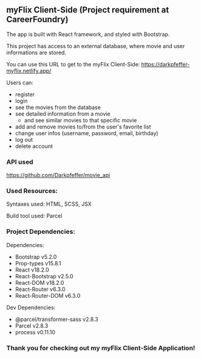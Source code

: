 ## myFlix Client-Side (Project requirement at CareerFoundry)

The app is built with React framework, and styled with Bootstrap.

This project has access to an external database, where movie and user informations are stored.

You can use this URL to get to the myFlix Client-Side:
https://darkpfeffer-myflix.netlify.app/

Users can: 
  - register
  - login
  - see the movies from the database
  - see detailed information from a movie
    - and see similar movies to that specific movie
  - add and remove movies to/from the user's favorite list
  - change user infos (username, password, email, birthday)
  - log out
  - delete account

### API used
https://github.com/Darkpfeffer/movie_api

### Used Resources:

Syntaxes used: HTML, SCSS, JSX

Build tool used: Parcel

### Project Dependencies:

Dependencies:
  - Bootstrap v5.2.0
  - Prop-types v15.8.1
  - React v18.2.0
  - React-Bootstrap v2.5.0
  - React-DOM v18.2.0
  - React-Router v6.3.0
  - React-Router-DOM v6.3.0

Dev Dependencies:
  - @parcel/transformer-sass v2.8.3
  - Parcel v2.8.3
  - process v0.11.10

### Thank you for checking out my myFlix Client-Side Application!